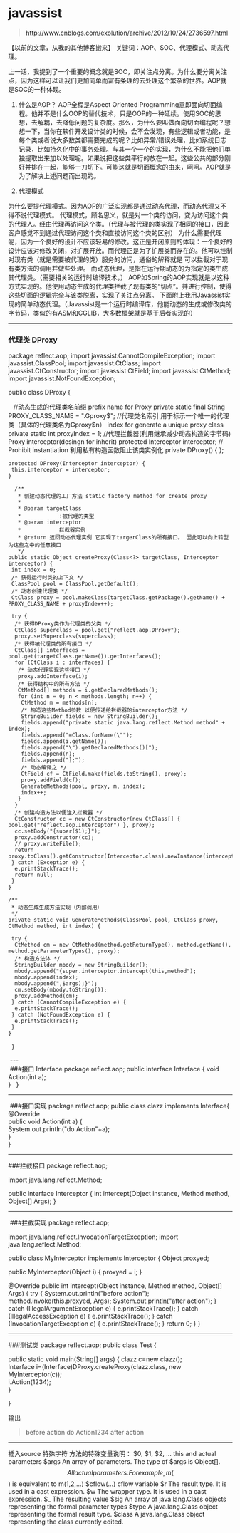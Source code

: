 # javassist
> http://www.cnblogs.com/exolution/archive/2012/10/24/2736597.html

【以前的文章，从我的其他博客搬来】
关键词：AOP、SOC、代理模式、动态代理。
 
上一话，我提到了一个重要的概念就是SOC，即关注点分离。为什么要分离关注点，因为这样可以让我们更加简单而富有条理的去处理这个繁杂的世界。AOP就是SOC的一种体现。

 

1. 什么是AOP？
AOP全程是Aspect Oriented Programming意即面向切面编程。他并不是什么OOP的替代技术，只是OOP的一种延续。使用SOC的思想，去解耦，去降低问题的复杂度。那么，为什么要叫做面向切面编程呢？想想一下，当你在软件开发设计类的时候，会不会发现，有些逻辑或者功能，是每个类或者说大多数类都需要完成的呢？比如异常/错误处理，比如系统日志记录，比如持久化中的事务处理。与其一个一个的实现，为什么不能把他们单独提取出来加以处理呢。如果说把这些类平行的放在一起。这些公共的部分刚好并排在一起，能够一刀切下。可能这就是切面概念的由来，呵呵。AOP就是为了解决上述问题而出现的。
 
2. 代理模式

为什么要提代理模式。因为AOP的广泛实现都是通过动态代理，而动态代理又不得不说代理模式。
代理模式，顾名思义，就是对一个类的访问，变为访问这个类的代理人。经由代理再访问这个类。（代理与被代理的类实现了相同的接口，因此客户感觉不到通过代理访问这个类和直接访问这个类的区别）
为什么需要代理呢，因为一个良好的设计不应该轻易的修改。这正是开闭原则的体现：一个良好的设计应该对修改关闭，对扩展开放。而代理正是为了扩展类而存在的。他可以控制对现有类（就是需要被代理的类）服务的访问，通俗的解释就是 可以拦截对于现有类方法的调用并做些处理。
而动态代理，是指在运行期动态的为指定的类生成其代理类。（需要相关的运行时编译技术，）
AOP如Spring的AOP实现就是以这种方式实现的。他使用动态生成的代理类拦截了现有类的“切点”。并进行控制，使得这些切面的逻辑完全与该类脱离，实现了关注点分离。
下面附上我用Javassist实现的简单动态代理。（Javassist是一个运行时编译库，他能动态的生成或修改类的字节码，类似的有ASM和CGLIB，大多数框架就是基于后者实现的）

---  
### 代理类 DProxy
   package reflect.aop;
   import javassist.CannotCompileException;
   import javassist.ClassPool;
   import javassist.CtClass;
   import javassist.CtConstructor;
   import javassist.CtField;
   import javassist.CtMethod;
   import javassist.NotFoundException;

   public class DProxy {
    
    //动态生成的代理类名前缀 prefix name for Proxy
    private static final String PROXY_CLASS_NAME = ".Gproxy$";
    //代理类名索引 用于标示一个唯一的代理类（具体的代理类名为Gproxy$n） index for generate a unique proxy class
    private static int proxyIndex = 1;
    //代理拦截器(利用继承减少动态构造的字节码) Proxy interceptor(desingn for inherit)
    protected Interceptor interceptor;
    // Prohibit instantiation 利用私有构造函数阻止该类实例化
    private DProxy() {
    };

    protected DProxy(Interceptor interceptor) {
     this.interceptor = interceptor;
    }

      /**
       * 创建动态代理的工厂方法 static factory method for create proxy
       * 
       * @param targetClass
       *            :被代理的类型
       * @param interceptor
       *            拦截器实例
       * @return 返回动态代理实例 它实现了targerClass的所有接口。 因此可以向上转型为这些之中的任意接口
       */
    public static Object createProxy(Class<?> targetClass, Interceptor interceptor) {
     int index = 0;
     /* 获得运行时类的上下文 */
     ClassPool pool = ClassPool.getDefault();
     /* 动态创建代理类 */
     CtClass proxy = pool.makeClass(targetClass.getPackage().getName() + PROXY_CLASS_NAME + proxyIndex++);

     try {
      /* 获得DProxy类作为代理类的父类 */
      CtClass superclass = pool.get("reflect.aop.DProxy");
      proxy.setSuperclass(superclass);
      /* 获得被代理类的所有接口 */
      CtClass[] interfaces = pool.get(targetClass.getName()).getInterfaces();
      for (CtClass i : interfaces) {
       /* 动态代理实现这些接口 */
       proxy.addInterface(i);
       /* 获得结构中的所有方法 */
       CtMethod[] methods = i.getDeclaredMethods();
       for (int n = 0; n < methods.length; n++) {
        CtMethod m = methods[n];
        /* 构造这些Method参数 以便传递给拦截器的interceptor方法 */
        StringBuilder fields = new StringBuilder();
        fields.append("private static java.lang.reflect.Method method" + index);
        fields.append("=Class.forName(\"");
        fields.append(i.getName());
        fields.append("\").getDeclaredMethods()[");
        fields.append(n);
        fields.append("];");
        /* 动态编译之 */
        CtField cf = CtField.make(fields.toString(), proxy);
        proxy.addField(cf);
        GenerateMethods(pool, proxy, m, index);
        index++;
       }
      }
      /* 创建构造方法以便注入拦截器 */
      CtConstructor cc = new CtConstructor(new CtClass[] { pool.get("reflect.aop.Interceptor") }, proxy);
      cc.setBody("{super($1);}");
      proxy.addConstructor(cc);
      // proxy.writeFile();
      return proxy.toClass().getConstructor(Interceptor.class).newInstance(interceptor);
     } catch (Exception e) {
      e.printStackTrace();
      return null;
     }
    }

    /**
     * 动态生成生成方法实现（内部调用）
     */
    private static void GenerateMethods(ClassPool pool, CtClass proxy, CtMethod method, int index) {

     try {
      CtMethod cm = new CtMethod(method.getReturnType(), method.getName(), method.getParameterTypes(), proxy);
      /* 构造方法体 */
      StringBuilder mbody = new StringBuilder();
      mbody.append("{super.interceptor.intercept(this,method");
      mbody.append(index);
      mbody.append(",$args);}");
      cm.setBody(mbody.toString());
      proxy.addMethod(cm);
     } catch (CannotCompileException e) {
      e.printStackTrace();
     } catch (NotFoundException e) {
      e.printStackTrace();
     }
    }
   }
  
  ---  
  ###接口 Interface
   package reflect.aop;
    public interface Interface {
     void Action(int a);  
    }
   }
 
 ---  
  ###接口实现
  package reflect.aop;
   public class clazz implements Interface{
    @Override  
    public void Action(int a) {  
    System.out.println("do Action"+a);  
    }  
   }

---  
 ###拦截接口
 package reflect.aop;

 import java.lang.reflect.Method;

 public interface Interceptor {
  int intercept(Object instance, Method method, Object[] Args);
 }
 
 ---  
  ###拦截实现
  package reflect.aop;

  import java.lang.reflect.InvocationTargetException;
  import java.lang.reflect.Method;



  public class MyInterceptor implements Interceptor {
   Object proxyed;

   public MyInterceptor(Object i) {
    proxyed = i;
   }

   @Override
   public int intercept(Object instance, Method method, Object[] Args) {
    try {
     System.out.println("before action");
     method.invoke(this.proxyed, Args);
     System.out.println("after action");
    } catch (IllegalArgumentException e) {
     e.printStackTrace();
    } catch (IllegalAccessException e) {
     e.printStackTrace();
    } catch (InvocationTargetException e) {
     e.printStackTrace();
    }
    return 0;
   }
  }
  
  
 ---  
 ###测试类
  package reflect.aop;
  public class Test {

   public static void main(String[] args) {
    clazz c=new clazz();  
    Interface i=(Interface)DProxy.createProxy(clazz.class, new MyInterceptor(c));  
    i.Action(1234);  
   }

  }
 
 输出
 >before action
  do Action1234
  after action
 
 ----
 
 插入source 特殊字符
 方法的特殊变量说明：
$0, $1, $2, ...	this and actual parameters
$args	An array of parameters. The type of $args is Object[].
$$	All actual parameters.For example, m($$) is equivalent to m($1,$2,...)
$cflow(...)	cflow variable
$r	The result type. It is used in a cast expression.
$w	The wrapper type. It is used in a cast expression.
$_	The resulting value
$sig	An array of java.lang.Class objects representing the formal parameter types
$type	A java.lang.Class object representing the formal result type.
$class	A java.lang.Class object representing the class currently edited.

 
